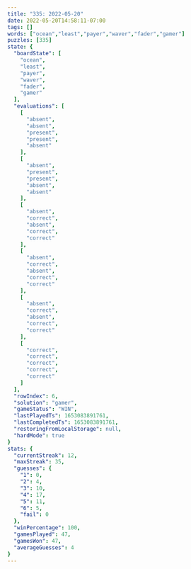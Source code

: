 ```yaml
---
title: "335: 2022-05-20"
date: 2022-05-20T14:58:11-07:00
tags: []
words: ["ocean","least","payer","waver","fader","gamer"]
puzzles: [335]
state: {
  "boardState": [
    "ocean",
    "least",
    "payer",
    "waver",
    "fader",
    "gamer"
  ],
  "evaluations": [
    [
      "absent",
      "absent",
      "present",
      "present",
      "absent"
    ],
    [
      "absent",
      "present",
      "present",
      "absent",
      "absent"
    ],
    [
      "absent",
      "correct",
      "absent",
      "correct",
      "correct"
    ],
    [
      "absent",
      "correct",
      "absent",
      "correct",
      "correct"
    ],
    [
      "absent",
      "correct",
      "absent",
      "correct",
      "correct"
    ],
    [
      "correct",
      "correct",
      "correct",
      "correct",
      "correct"
    ]
  ],
  "rowIndex": 6,
  "solution": "gamer",
  "gameStatus": "WIN",
  "lastPlayedTs": 1653083891761,
  "lastCompletedTs": 1653083891761,
  "restoringFromLocalStorage": null,
  "hardMode": true
}
stats: {
  "currentStreak": 12,
  "maxStreak": 35,
  "guesses": {
    "1": 0,
    "2": 4,
    "3": 10,
    "4": 17,
    "5": 11,
    "6": 5,
    "fail": 0
  },
  "winPercentage": 100,
  "gamesPlayed": 47,
  "gamesWon": 47,
  "averageGuesses": 4
}
---
```


<!-- more -->
